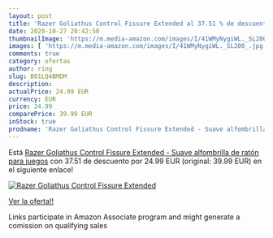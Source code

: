 ```yaml
---
layout: post
title: 'Razer Goliathus Control Fissure Extended al 37.51 % de descuento'
date: 2020-10-27 20:42:50
thumbnailImage: 'https://m.media-amazon.com/images/I/41WMyNygiWL._SL200_.jpg'
images: [ 'https://m.media-amazon.com/images/I/41WMyNygiWL._SL200_.jpg' ]
comments: true
category: ofertas
author: ring
slug: B01LQ4BMDM
description:
actualPrice: 24.99 EUR
currency: EUR
price: 24.99
comparePrice: 39.99 EUR
inStock: true
prodname: 'Razer Goliathus Control Fissure Extended - Suave alfombrilla de ratón para juegos'
---
```


Está [Razer Goliathus Control Fissure Extended - Suave alfombrilla de ratón para juegos](https://www.amazon.es/dp/B01LQ4BMDM/?tag=tolees-21) con 37.51 de descuento por 24.99 EUR (original: 39.99 EUR) en el siguiente enlace!

[![Razer Goliathus Control Fissure Extended](https://m.media-amazon.com/images/I/41WMyNygiWL._SL200_.jpg)](https://www.amazon.es/dp/B01LQ4BMDM/?tag=tolees-21)

[Ver la oferta!!](https://www.amazon.es/dp/B01LQ4BMDM/?tag=tolees-21)

Links participate in Amazon Associate program and might generate a comission on qualifying sales


